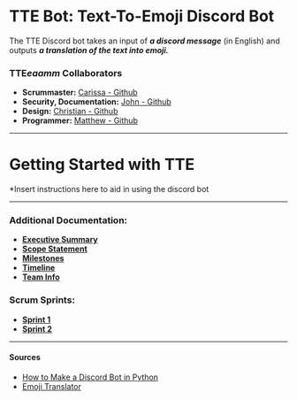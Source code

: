 # TTE Bot: Text-To-Emoji Discord Bot
The TTE Discord bot takes an input of ***a discord message*** (in English) and outputs ***a translation of the text into emoji.*** <br>

### TTE***eaamm*** Collaborators
- **Scrummaster:** [Carissa - Github](https://github.com/carissalk) <br>
- **Security, Documentation:** [John - Github](https://github.com/jrdino) <br>
- **Design:** [Christian - Github](https://github.com/Cthede11) <br>
- **Programmer:** [Matthew - Github](https://github.com/mradams4220) <br>

---

# Getting Started with TTE
*Insert instructions here to aid in using the discord bot

---
### Additional Documentation:
- [**Executive Summary**](https://github.com/carissalk/CYBR404AGILE/blob/main/Documentation/ExecutiveSummary.md) <br>
- [**Scope Statement**](https://github.com/carissalk/CYBR404AGILE/blob/main/Documentation/ScopeStatement.md) <br>
- [**Milestones**](https://github.com/carissalk/CYBR404AGILE/blob/main/Documentation/Milestones.md) <br>
- [**Timeline**](https://github.com/carissalk/CYBR404AGILE/blob/main/Documentation/timeline.jpg) <br>
- [**Team Info**](https://github.com/carissalk/CYBR404AGILE/blob/main/Documentation/Team%20Info.md) <br>
### Scrum Sprints:
- [**Sprint 1**](https://github.com/carissalk/CYBR404AGILE/blob/main/Documentation/Sprints/SprintOne.md) <br>
- [**Sprint 2**](https://github.com/carissalk/CYBR404AGILE/blob/main/Documentation/Sprints/SprintTwo.md) <br>
---
#### Sources
- [How to Make a Discord Bot in Python](https://realpython.com/how-to-make-a-discord-bot-python/) <br>
- [Emoji Translator](https://github.com/notwaldorf/emoji-translate) <br>
